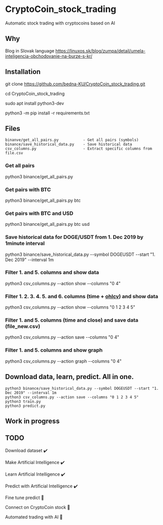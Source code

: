 # CryptoCoin_stock_trading
Automatic stock trading with cryptocoins based on AI

## Why
Blog in Slovak language https://linuxos.sk/blog/zumpa/detail/umela-inteligencia-obchodovanie-na-burze-s-kr/

## Installation
git clone https://github.com/bedna-KU/CryptoCoin_stock_trading.git

cd CryptoCoin_stock_trading

sudo apt install python3-dev

python3 -m pip install -r requirements.txt

## Files
    binanve/get_all_pairs.py           - Get all pairs (symbols)
    binance/save_historical_data.py    - Save historical data
    csv_columns.py                     - Extract specific columns from file.csv

### Get all pairs
python3 binance/get_all_pairs.py
### Get pairs with BTC
python3 binance/get_all_pairs.py btc
### Get pairs with BTC and USD
python3 binance/get_all_pairs.py btc usd
### Save historical data for DOGE/USDT from 1. Dec 2019 by 1minute interval
python3 binance/save_historical_data.py --symbol DOGEUSDT --start "1. Dec 2019" --interval 1m
### Filter 1. and 5. columns and show data
python3 csv_columns.py --action show --columns "0 4"
### Filter 1. 2. 3. 4. 5. and 6. columns (time + [ohlcv](https://www.kaiko.com/products/binance-ohlcv-trade-data)) and show data
python3 csv_columns.py --action show --columns "0 1 2 3 4 5"
### Filter 1. and 5. columns (time and close) and save data (file_new.csv)
python3 csv_columns.py --action save --columns "0 4"
### Filter 1. and 5. columns and show graph
python3 csv_columns.py --action graph --columns "0 4"

## Download data, learn, predict. All in one.
```
python3 binance/save_historical_data.py --symbol DOGEUSDT --start "1. Dec 2019" --interval 1m
python3 csv_columns.py --action save --columns "0 1 2 3 4 5"
python3 train.py
python3 predict.py
```

## Work in progress

## TODO
Download dataset                        :heavy_check_mark:

Make Artificial Intelligence            :heavy_check_mark:

Learn Artificial Intelligence           :heavy_check_mark:

Predict with Artificial Intelligence    :heavy_check_mark:

Fine tune predict                           :black_square_button:

Connect on CryptoCoin stock             :black_square_button:

Automated trading with AI      :black_square_button:
